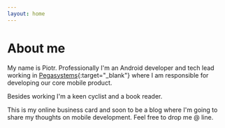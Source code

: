 ```yaml
---
layout: home
---
```

# About me

My name is Piotr. Professionally I'm an Android developer and tech lead working in [Pegasystems](https://www.pega.com){:target="_blank"} where I am responsible for developing our core mobile product.

Besides working I'm a keen cyclist and a book reader.

This is my online business card and soon to be a blog where I'm going to share my thoughts on mobile development. Feel free to drop me @ line.